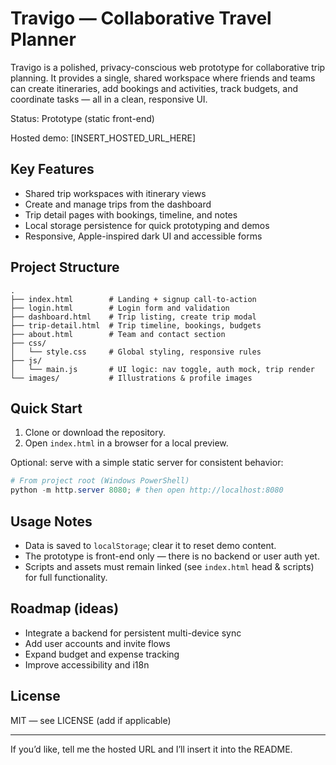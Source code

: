 # Travigo — Collaborative Travel Planner

Travigo is a polished, privacy-conscious web prototype for collaborative trip planning. It provides a single, shared workspace where friends and teams can create itineraries, add bookings and activities, track budgets, and coordinate tasks — all in a clean, responsive UI.

Status: Prototype (static front-end)

Hosted demo: [INSERT_HOSTED_URL_HERE]

## Key Features

- Shared trip workspaces with itinerary views
- Create and manage trips from the dashboard
- Trip detail pages with bookings, timeline, and notes
- Local storage persistence for quick prototyping and demos
- Responsive, Apple-inspired dark UI and accessible forms

## Project Structure

```
.
├── index.html        # Landing + signup call-to-action
├── login.html        # Login form and validation
├── dashboard.html    # Trip listing, create trip modal
├── trip-detail.html  # Trip timeline, bookings, budgets
├── about.html        # Team and contact section
├── css/
│   └── style.css     # Global styling, responsive rules
├── js/
│   └── main.js       # UI logic: nav toggle, auth mock, trip render
└── images/           # Illustrations & profile images
```

## Quick Start

1. Clone or download the repository.
2. Open `index.html` in a browser for a local preview.

Optional: serve with a simple static server for consistent behavior:

```powershell
# From project root (Windows PowerShell)
python -m http.server 8080; # then open http://localhost:8080
```

## Usage Notes

- Data is saved to `localStorage`; clear it to reset demo content.
- The prototype is front-end only — there is no backend or user auth yet.
- Scripts and assets must remain linked (see `index.html` head & scripts) for full functionality.

## Roadmap (ideas)

- Integrate a backend for persistent multi-device sync
- Add user accounts and invite flows
- Expand budget and expense tracking
- Improve accessibility and i18n

## License

MIT — see LICENSE (add if applicable)

---

If you’d like, tell me the hosted URL and I’ll insert it into the README.

